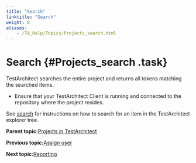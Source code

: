```yaml
--- 
title: "Search"
linktitle: "Search"
weight: 8
aliases: 
    - /TA_Help/Topics/Projects_search.html
---
```

# Search {#Projects_search .task}

TestArchitect searches the entire project and returns all tokens matching the searched items.

-   Ensure that your TestArchitect Client is running and connected to the repository where the project resides.

See [search](Additional_features_search.html) for instructions on how to search for an item in the TestArchitect explorer tree.

**Parent topic:**[Projects in TestArchitect](../../TA_Help/Topics/Projects_def.html)

**Previous topic:**[Assign user](../../TA_Help/Topics/Projects_assign_user.html)

**Next topic:**[Reporting](../../TA_Help/Topics/Projects_reporting.html)

